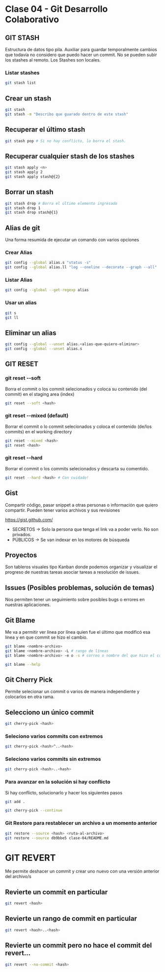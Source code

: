 # Clase 04 - Git Desarrollo Colaborativo

## GIT STASH

Estructura de datos tipo pila. Auxiliar para guardar temporalmente cambios que todavía no considero que puedo hacer un commit. No se pueden subir los stashes al remoto. Los Stashes son locales.

### Listar stashes

```sh
git stash list
```
## Crear un stash

```sh
git stash 
git stash -m "Describo que guarado dentro de este stash"
```

## Recuperar el último stash

```sh
git stash pop # Si no hay conflicto, lo borra el stash.
```

## Recuperar cualquier stash de los stashes

```sh
git stash apply <n>
git stash apply 2
git stash apply stash@{2}
```

## Borrar un stash

```sh
git stash drop # Borra el último elemento ingresado
git stash drop 1
git stash drop stash@{1}
```

## Alias de git
Una forma resumida de ejecutar un comando con varios opciones

### Crear Alias

```sh
git config --global alias.s "status -s"
git config --global alias.ll "log --oneline --decorate --graph --all"
```

### Listar Alias

```sh
git config --global --get-regexp alias
```

### Usar un alias

```sh
git s 
git ll
```

## Eliminar un alias

```sh
git config --global --unset alias.<alias-que-quiero-eliminar>
git config --global --unset alias.s
```

## GIT RESET

### git reset --soft
Borra el commit o los commit selecionados y coloca su contenido (del commit) en el staging area (index)

```sh
git reset --soft <hash>
```

### git reset --mixed (default)
Borrar el commit o lo commit selecionados y coloca el contenido (de/los commits) en el working directory

```sh
git reset --mixed <hash>
git reset <hash>
```

### git reset --hard
Borrar el commit o los commits selecionados y descarta su comentido.

```sh
git reset --hard <hash> # Con cuidado!
```

## Gist
Compartir código, pasar snippet a otras personas o información que quiero compartir. Pueden tener varios archivos y sus revisiones

<https://gist.github.com/>

* SECRETOS -> Solo la persona que tenga el link va a poder verlo. No son privados. 
* PÚBLICOS -> Se van indexar en los motores de búsqueda

## Proyectos
Son tableros visuales tipo Kanban donde podemos organizar y visualizar el progreso de nuestras tareas asociar tareas a resolución de issues.

## Issues (Posibles problemas, solución de temas)
Nos permiten tener un seguimiento sobre posibles bugs o errores en nuestras aplicaciones.

## Git Blame
Me va a permitir ver línea por línea quien fue el último que modificó esa línea y en que commit se hizo el cambio.

```sh
git blame <nombre-archivo>
git blame <nombre-archivo> -L # rango de líneas
git blame <nombre-archivo> -e o -s # correo o nombre del que hizo el commit
```

```sh
git blame --help
```

## Git Cherry Pick
Permite selecionar un commit o varios de manera independiente y colocarlos en otra rama.

## Selecciono un único commit 

```sh
git cherry-pick <hash>
```

### Seleciono varios commits con extremos

```sh
git cherry-pick <hash>^..<hash>
```

### Seleciono varios commits sin extremos

```sh
git cherry-pick <hash>..<hash>
```

### Para avanzar en la solución si hay conflicto
Si hay conflicto, solucionarlo y hacer los siguientes pasos

```sh
git add .
```

```sh
git cherry-pick --continue
```

### Git Restore para restablecer un archivo a un momento anterior

```sh
git restore --source <hash> <ruta-al-archivo>
git restore --source db9bbe5 clase-04/README.md
```

# GIT REVERT
Me permite deshacer un commit y crear uno nuevo con una versión anterior del archivo/s

## Revierte un commit en particular

```sh
git revert <hash>
```

## Revierte un rango de commit en particular

```sh
git revert <hash>..<hash>
```

## Revierte un commit pero no hace el commit del revert...

```sh
git revert --no-commit <hash>
```